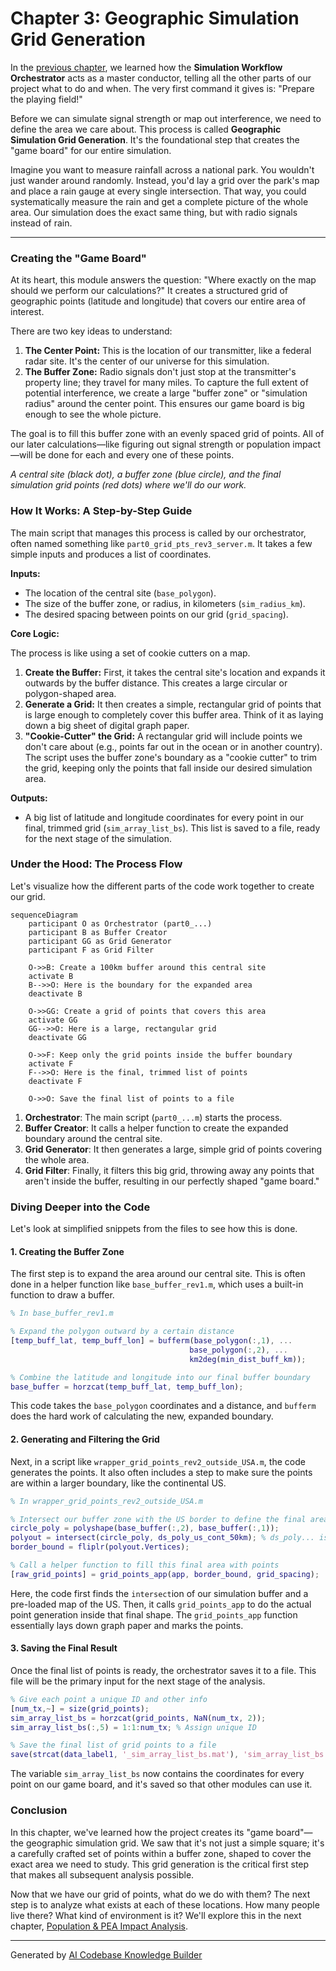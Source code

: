 # Chapter 3: Geographic Simulation Grid Generation

In the [previous chapter](02_simulation_workflow_orchestrator_.md), we learned how the **Simulation Workflow Orchestrator** acts as a master conductor, telling all the other parts of our project what to do and when. The very first command it gives is: "Prepare the playing field!"

Before we can simulate signal strength or map out interference, we need to define the area we care about. This process is called **Geographic Simulation Grid Generation**. It's the foundational step that creates the "game board" for our entire simulation.

Imagine you want to measure rainfall across a national park. You wouldn't just wander around randomly. Instead, you'd lay a grid over the park's map and place a rain gauge at every single intersection. That way, you could systematically measure the rain and get a complete picture of the whole area. Our simulation does the exact same thing, but with radio signals instead of rain.

---

### Creating the "Game Board"

At its heart, this module answers the question: "Where exactly on the map should we perform our calculations?" It creates a structured grid of geographic points (latitude and longitude) that covers our entire area of interest.

There are two key ideas to understand:

1.  **The Center Point:** This is the location of our transmitter, like a federal radar site. It's the center of our universe for this simulation.
2.  **The Buffer Zone:** Radio signals don't just stop at the transmitter's property line; they travel for many miles. To capture the full extent of potential interference, we create a large "buffer zone" or "simulation radius" around the center point. This ensures our game board is big enough to see the whole picture.

The goal is to fill this buffer zone with an evenly spaced grid of points. All of our later calculations—like figuring out signal strength or population impact—will be done for each and every one of these points.


*A central site (black dot), a buffer zone (blue circle), and the final simulation grid points (red dots) where we'll do our work.*

### How It Works: A Step-by-Step Guide

The main script that manages this process is called by our orchestrator, often named something like `part0_grid_pts_rev3_server.m`. It takes a few simple inputs and produces a list of coordinates.

**Inputs:**
*   The location of the central site (`base_polygon`).
*   The size of the buffer zone, or radius, in kilometers (`sim_radius_km`).
*   The desired spacing between points on our grid (`grid_spacing`).

**Core Logic:**

The process is like using a set of cookie cutters on a map.

1.  **Create the Buffer:** First, it takes the central site's location and expands it outwards by the buffer distance. This creates a large circular or polygon-shaped area.
2.  **Generate a Grid:** It then creates a simple, rectangular grid of points that is large enough to completely cover this buffer area. Think of it as laying down a big sheet of digital graph paper.
3.  **"Cookie-Cutter" the Grid:** A rectangular grid will include points we don't care about (e.g., points far out in the ocean or in another country). The script uses the buffer zone's boundary as a "cookie cutter" to trim the grid, keeping only the points that fall inside our desired simulation area.

**Outputs:**
*   A big list of latitude and longitude coordinates for every point in our final, trimmed grid (`sim_array_list_bs`). This list is saved to a file, ready for the next stage of the simulation.

### Under the Hood: The Process Flow

Let's visualize how the different parts of the code work together to create our grid.

```mermaid
sequenceDiagram
    participant O as Orchestrator (part0_...)
    participant B as Buffer Creator
    participant GG as Grid Generator
    participant F as Grid Filter

    O->>B: Create a 100km buffer around this central site
    activate B
    B-->>O: Here is the boundary for the expanded area
    deactivate B

    O->>GG: Create a grid of points that covers this area
    activate GG
    GG-->>O: Here is a large, rectangular grid
    deactivate GG

    O->>F: Keep only the grid points inside the buffer boundary
    activate F
    F-->>O: Here is the final, trimmed list of points
    deactivate F

    O->>O: Save the final list of points to a file
```

1.  **Orchestrator**: The main script (`part0_...m`) starts the process.
2.  **Buffer Creator**: It calls a helper function to create the expanded boundary around the central site.
3.  **Grid Generator**: It then generates a large, simple grid of points covering the whole area.
4.  **Grid Filter**: Finally, it filters this big grid, throwing away any points that aren't inside the buffer, resulting in our perfectly shaped "game board."

### Diving Deeper into the Code

Let's look at simplified snippets from the files to see how this is done.

#### 1. Creating the Buffer Zone

The first step is to expand the area around our central site. This is often done in a helper function like `base_buffer_rev1.m`, which uses a built-in function to draw a buffer.

```matlab
% In base_buffer_rev1.m

% Expand the polygon outward by a certain distance
[temp_buff_lat, temp_buff_lon] = bufferm(base_polygon(:,1), ...
                                        base_polygon(:,2), ...
                                        km2deg(min_dist_buff_km));

% Combine the latitude and longitude into our final buffer boundary
base_buffer = horzcat(temp_buff_lat, temp_buff_lon);
```
This code takes the `base_polygon` coordinates and a distance, and `bufferm` does the hard work of calculating the new, expanded boundary.

#### 2. Generating and Filtering the Grid

Next, in a script like `wrapper_grid_points_rev2_outside_USA.m`, the code generates the points. It also often includes a step to make sure the points are within a larger boundary, like the continental US.

```matlab
% In wrapper_grid_points_rev2_outside_USA.m

% Intersect our buffer zone with the US border to define the final area
circle_poly = polyshape(base_buffer(:,2), base_buffer(:,1));
polyout = intersect(circle_poly, ds_poly_us_cont_50km); % ds_poly... is the US border
border_bound = fliplr(polyout.Vertices);

% Call a helper function to fill this final area with points
[raw_grid_points] = grid_points_app(app, border_bound, grid_spacing);
```
Here, the code first finds the `intersect`ion of our simulation buffer and a pre-loaded map of the US. Then, it calls `grid_points_app` to do the actual point generation inside that final shape. The `grid_points_app` function essentially lays down graph paper and marks the points.

#### 3. Saving the Final Result

Once the final list of points is ready, the orchestrator saves it to a file. This file will be the primary input for the next stage of the analysis.

```matlab
% Give each point a unique ID and other info
[num_tx,~] = size(grid_points);
sim_array_list_bs = horzcat(grid_points, NaN(num_tx, 2));
sim_array_list_bs(:,5) = 1:1:num_tx; % Assign unique ID

% Save the final list of grid points to a file
save(strcat(data_label1, '_sim_array_list_bs.mat'), 'sim_array_list_bs');
```
The variable `sim_array_list_bs` now contains the coordinates for every point on our game board, and it's saved so that other modules can use it.

### Conclusion

In this chapter, we've learned how the project creates its "game board"—the geographic simulation grid. We saw that it's not just a simple square; it's a carefully crafted set of points within a buffer zone, shaped to cover the exact area we need to study. This grid generation is the critical first step that makes all subsequent analysis possible.

Now that we have our grid of points, what do we do with them? The next step is to analyze what exists at each of these locations. How many people live there? What kind of environment is it? We'll explore this in the next chapter, [Population & PEA Impact Analysis](04_population___pea_impact_analysis_.md).

---

Generated by [AI Codebase Knowledge Builder](https://github.com/The-Pocket/Tutorial-Codebase-Knowledge)
